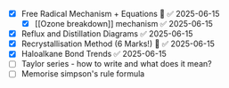 - [x] Free Radical Mechanism + Equations 🔼 ✅ 2025-06-15
	- [x] [[Ozone breakdown]] mechanism ✅ 2025-06-15
- [x] Reflux and Distillation Diagrams ✅ 2025-06-15
- [x] Recrystallisation Method (6 Marks!) 🔼 ✅ 2025-06-15
- [x] Haloalkane Bond Trends ✅ 2025-06-15
- [ ] Taylor series - how to write and what does it mean?
- [ ] Memorise simpson's rule formula